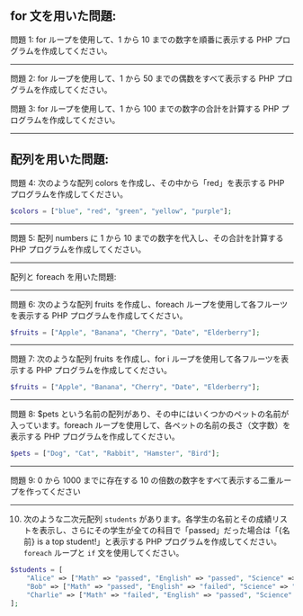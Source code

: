## for 文を用いた問題:

問題 1:
for ループを使用して、1 から 10 までの数字を順番に表示する PHP プログラムを作成してください。

---

問題 2:
for ループを使用して、1 から 50 までの偶数をすべて表示する PHP プログラムを作成してください。

問題 3:
for ループを使用して、1 から 100 までの数字の合計を計算する PHP プログラムを作成してください。

---

## 配列を用いた問題:

問題 4:
次のような配列 colors を作成し、その中から「red」を表示する PHP プログラムを作成してください。

```php
$colors = ["blue", "red", "green", "yellow", "purple"];

```

---

問題 5:
配列 numbers に 1 から 10 までの数字を代入し、その合計を計算する PHP プログラムを作成してください。

---

配列と foreach を用いた問題:

---

問題 6:
次のような配列 fruits を作成し、foreach ループを使用して各フルーツを表示する PHP プログラムを作成してください。

```php
$fruits = ["Apple", "Banana", "Cherry", "Date", "Elderberry"];
```

---

問題 7:
次のような配列 fruits を作成し、for i ループを使用して各フルーツを表示する PHP プログラムを作成してください。

```php
$fruits = ["Apple", "Banana", "Cherry", "Date", "Elderberry"];
```

---

問題 8:
$pets という名前の配列があり、その中にはいくつかのペットの名前が入っています。foreach ループを使用して、各ペットの名前の長さ（文字数）を表示する PHP プログラムを作成してください。

```php
$pets = ["Dog", "Cat", "Rabbit", "Hamster", "Bird"];
```

---

問題 9:
0 から 1000 までに存在する 10 の倍数の数字をすべて表示する二重ループを作ってください

---

10. 次のような二次元配列 `students` があります。各学生の名前とその成績リストを表示し、さらにその学生が全ての科目で「passed」だった場合は「{名前} is a top student!」と表示する PHP プログラムを作成してください。 `foreach` ループと `if` 文を使用してください。

```php
$students = [
    "Alice" => ["Math" => "passed", "English" => "passed", "Science" => "passed"],
    "Bob" => ["Math" => "passed", "English" => "failed", "Science" => "passed"],
    "Charlie" => ["Math" => "failed", "English" => "passed", "Science" => "failed"],
];

```
